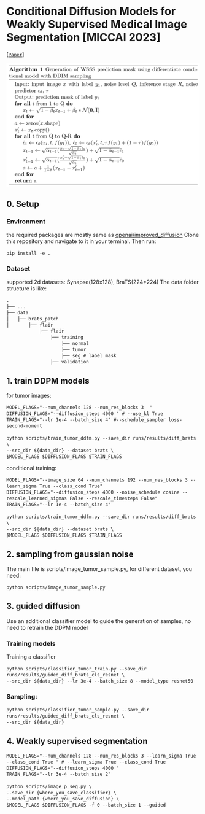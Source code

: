 # Conditional Diffusion Models for Weakly Supervised Medical Image Segmentation [MICCAI 2023]
[[`Paper`](https://arxiv.org/pdf/2306.03878.pdf)]

![](./pseudo_code.png)
## 0. Setup
### Environment
the required packages are mostly same as [openai/improved_diffusion](https://github.com/openai/improved-diffusion)
Clone this repository and navigate to it in your terminal. Then run:

```
pip install -e .
```
### Dataset
supported 2d datasets: Synapse(128x128), BraTS(224*224) 
The data folder structure is like:

    .
    ├── ...
    ├── data                    
    │   ├── brats_patch            
    │       ├── flair
                ├── flair
                    ├── training
                        ├── normal
                        ├── tumor 
                        ├── seg # label mask
                    ├── validation

## 1. train DDPM models
for tumor images:
```angular2html
MODEL_FLAGS="--num_channels 128 --num_res_blocks 3  "
DIFFUSION_FLAGS="--diffusion_steps 4000 " # --use_kl True
TRAIN_FLAGS="--lr 1e-4 --batch_size 4" #--schedule_sampler loss-second-moment

python scripts/train_tumor_ddfm.py --save_dir runs/results/diff_brats \
--src_dir ${data_dir} --dataset brats \
$MODEL_FLAGS $DIFFUSION_FLAGS $TRAIN_FLAGS
```

conditional training:
```angular2html
MODEL_FLAGS="--image_size 64 --num_channels 192 --num_res_blocks 3 --learn_sigma True --class_cond True"
DIFFUSION_FLAGS="--diffusion_steps 4000 --noise_schedule cosine --rescale_learned_sigmas False --rescale_timesteps False"
TRAIN_FLAGS="--lr 1e-4 --batch_size 4"

python scripts/train_tumor_ddfm.py --save_dir runs/results/diff_brats \
--src_dir ${data_dir} --dataset brats \
$MODEL_FLAGS $DIFFUSION_FLAGS $TRAIN_FLAGS
```
 
## 2. sampling from gaussian noise
The main file is scripts/image_tumor_sample.py, for different dataset, you need:
```angular2html
python scripts/image_tumor_sample.py
```

## 3. guided diffusion
Use an additional classifier model to guide the generation of samples, no need to retrain the DDPM model
### Training models

Training a classifier
```
python scripts/classifier_tumor_train.py --save_dir runs/results/guided_diff_brats_cls_resnet \
--src_dir ${data_dir} --lr 3e-4 --batch_size 8 --model_type resnet50
```

### Sampling:
```angular2html
python scripts/classifier_tumor_sample.py --save_dir runs/results/guided_diff_brats_cls_resnet \
--src_dir ${data_dir}
```

## 4. Weakly supervised segmentation
```angular2html
MODEL_FLAGS="--num_channels 128 --num_res_blocks 3 --learn_sigma True --class_cond True " # --learn_sigma True --class_cond True
DIFFUSION_FLAGS="--diffusion_steps 4000 "
TRAIN_FLAGS="--lr 3e-4 --batch_size 2"

python scripts/image_p_seg.py \
--save_dir {where_you_save_classifier} \
--model_path {where_you_save_diffusion} \
$MODEL_FLAGS $DIFFUSION_FLAGS -f 0 --batch_size 1 --guided
```







